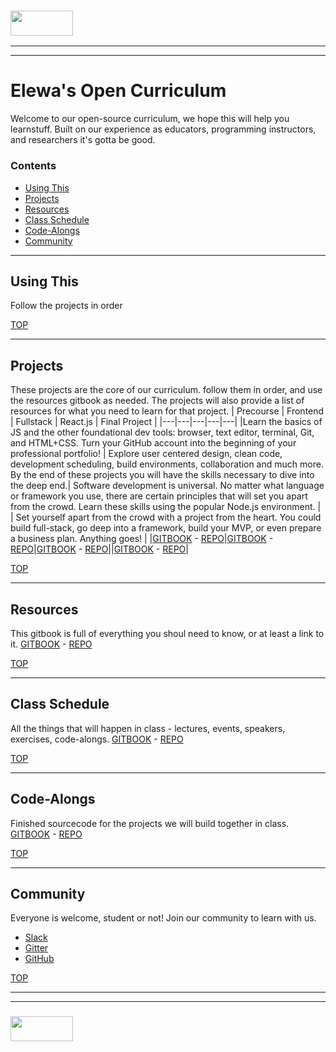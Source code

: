 ### <a href="http://elewa.education/blog" target="_blank"><img src="https://user-images.githubusercontent.com/18554853/34921062-506450ae-f97d-11e7-875f-6feeb26ad72d.png" width="100" height="40"/></a>
___
___
# Elewa's Open Curriculum

Welcome to our open-source curriculum, we hope this will help you learnstuff. Built on our experience as educators, programming instructors, and researchers it's gotta be good. 
### Contents
* [Using This](#using-this)
* [Projects](#projects)
* [Resources](#resources)
* [Class Schedule](#class-schedule)
* [Code-Alongs](#code-alongs)
* [Community](#community)

___

## Using This

Follow the projects in order

[TOP](#elewas-open-curriculum)
___
## Projects
These projects are the core of our curriculum.  follow them in order, and use the resources gitbook as needed. The projects will also provide a list of resources for what you need to learn for that project.
| Precourse | Frontend | Fullstack | React.js | Final Project |
|---|---|---|---|---|
|Learn the basics of JS and the other foundational dev tools: browser, text editor, terminal, Git, and HTML+CSS.  Turn your GitHub account into the beginning of your professional portfolio! | Explore user centered design, clean code, development scheduling, build environments, collaboration and much more. By the end of these projects you will have the skills necessary to dive into the deep end.| Software development is universal.  No matter what language or framework you use, there are certain principles that will set you apart from the crowd.  Learn these skills using the popular Node.js environment. | | Set yourself apart from the crowd with a project from the heart.  You could build full-stack, go deep into a framework, build your MVP, or even prepare a business plan.  Anything goes! |
|[GITBOOK](/April-Precourse) - [REPO](https://github.com/elewa-academy/April-Precourse)|[GITBOOK](/Frontend-Projects) - [REPO](https://github.com/elewa-academy/Frontend-Projects)|[GITBOOK](Fullstack-Projects) - [REPO](https://github.com/elewa-academy/Fullstack-Projects)||[GITBOOK](/Final-Project-Resources) - [REPO](https://github.com/elewa-academy/Final-Project-Resources)|



[TOP](#elewas-open-curriculum)
___
## Resources
This gitbook is full of everything you shoul need to know, or at least a link to it.
[GITBOOK](/General-Resources) - [REPO](https://github.com/elewa-academy/General-Resources)

[TOP](#elewas-open-curriculum)
___
## Class Schedule
All the things that will happen in class - lectures, events, speakers, exercises, code-alongs.
[GITBOOK](/April-Schedule) - [REPO](https://github.com/elewa-academy/April-Schedule)

[TOP](#elewas-open-curriculum)
___
## Code-Alongs
Finished sourcecode for the projects we will build together in class.
[GITBOOK](/Code-Alongs) - [REPO](https://github.com/elewa-academy/Code-Alongs)

[TOP](#elewas-open-curriculum)
___
## Community
Everyone is welcome, student or not!  Join our community to learn with us.
* [Slack](https://join.slack.com/t/elewa-academy/shared_invite/enQtMjk4OTA3OTM1NjIwLTA2ZmQ0NDVhNjQxZWM2NjNhNmMyNmVhZGNhZmJmZTY1OWQ4Nzc0ZTkzZGE3NjdiYTYwYThlNzI3YTg2NGM5MGM)
* [Gitter](https://gitter.im/elewa-academy/Lobby)
* [GitHub](https://github.com/elewa-academy)

[TOP](#elewas-open-curriculum)
___
___
### <a href="http://elewa.education/blog" target="_blank"><img src="https://user-images.githubusercontent.com/18554853/34921062-506450ae-f97d-11e7-875f-6feeb26ad72d.png" width="100" height="40"/></a>